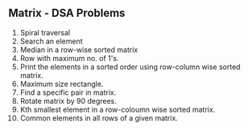 ## Matrix - DSA Problems

1. Spiral traversal
2. Search an element
3. Median in a row-wise sorted matrix
4. Row with maximum no. of 1's.
5. Print the elements in a sorted order using row-column wise sorted matrix.
6. Maximum size rectangle.
7. Find a specific pair in matrix.
8. Rotate matrix by 90 degrees.
9. Kth smallest element in a row-coloumn wise sorted matrix.
10. Common elements in all rows of a given matrix.
